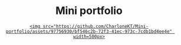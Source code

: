 <div align="center">
  
  <h1>Mini portfolio</h1>
  
  <a href="https://charlonekt.github.io/Mini-portfolio/">
    
    <img src="https://github.com/CharloneKT/Mini-portfolio/assets/97756930/bf546c2b-72f3-41ec-973c-7cdb1bd4ee4e" width=500px>

  </a>
  
</div>
